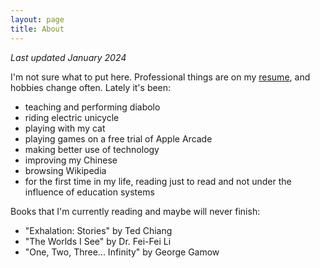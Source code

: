 ```yaml
---
layout: page
title: About
---
```


*Last updated January 2024*

I'm not sure what to put here. Professional things are on my [resume](/resume),
and hobbies change often. Lately it's been:

- teaching and performing diabolo
- riding electric unicycle
- playing with my cat
- playing games on a free trial of Apple Arcade
- making better use of technology
- improving my Chinese
- browsing Wikipedia
- for the first time in my life, reading just to read and not under the influence of education systems

Books that I'm currently reading and maybe will never finish:

- "Exhalation: Stories" by Ted Chiang
- "The Worlds I See" by Dr. Fei-Fei Li
- "One, Two, Three... Infinity" by George Gamow
